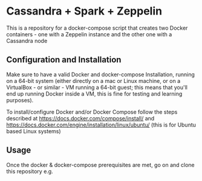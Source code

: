 # Cassandra + Spark + Zeppelin

This is a repository for a docker-compose script that creates two Docker containers - one with a Zeppelin instance and the other one with a Cassandra node

## Configuration and Installation
Make sure to have a valid Docker and docker-compose Installation, running on a 64-bit system (either directly on a mac or Linux machine, or on a VirtualBox - or similar - VM running a 64-bit guest; this means that you'll end up running Docker inside a VM, this is fine for testing and learning purposes). 

To install/configure Docker and/or Docker Compose follow the steps described at https://docs.docker.com/compose/install/ and https://docs.docker.com/engine/installation/linux/ubuntu/ (this is for Ubuntu based Linux systems)

## Usage
Once the docker & docker-compose prerequisites are met, go on and clone this repository 
e.g. 
```git clone https://github.com/academyofdata/cassandra-zeppelin
```

